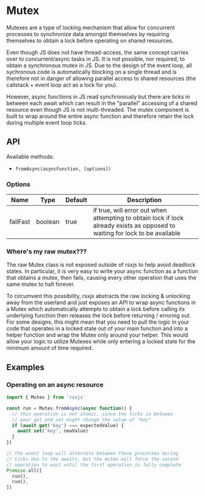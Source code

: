 # Mutex

Mutexes are a type of locking mechanism that allow for concurrent processes to synchronize data amongst themselves by requiring themselves to obtain a lock before operating on shared resources.

Even though JS does not have thread-access, the same concept carries over to concurrent/async tasks in JS. It is not possible, nor required, to obtain a synchronous mutex in JS. Due to the design of the event loop, all sychronous code is automatically blocking on a single thread and is therefore not in danger of allowing parallel access to shared resources (the callstack + event loop act as a lock for you).

However, async functions in JS read synchronously but there are ticks in between each await which can result in the "parallel" accessing of a shared resource even though JS is not multi-threaded. The mutex component is built to wrap around the entire async function and therefore retain the lock during multiple event loop ticks.

## API

Available methods:

 - `fromAsync(asyncFunction, [options])`

### Options

| Name      | Type         | Default      | Description                                   |
|-----------|--------------|--------------|-----------------------------------------------|
| failFast  | boolean      | true         | if true, will error out when attempting to obtain lock if lock already exists as opposed to waiting for lock to be available |

### Where's my raw mutex???

The raw Mutex class is not exposed outside of rsxjs to help avoid deadlock states. In particular, it is very easy to write your async function as a function that obtains a mutex, then fails, causing every other operation that uses the same mutex to halt forever.

To circumvent this possibility, rsxjs abstracts the raw locking & unlocking away from the userland and just exposes an API to wrap async functions in a Mutex which automatically attempts to obtain a lock before calling its underlying function then releases the lock before returning / erroring out. For some designs, this might mean that you need to pull the logic in your code that operates in a locked state out of your main function and into a helper function and wrap the Mutex only around your helper. This would allow your logic to utilize Mutexes while only entering a locked state for the minimum amount of time required.

## Examples

### Operating on an async resource

```javascript
import { Mutex } from 'rsxjs'

const run = Mutex.fromAsync(async function() {
  // this operation is not atomic, since the ticks in between
  // your get and set might change the value of "key"
  if (await get('key') === expectedValue) {
    await set('key', newValue)
  }
})

// the event loop will alternate between these processes during
// ticks due to the awaits, but the mutex will force the second
// operation to wait until the first operation is fully complete
Promise.all([
  run(),
  run(),
])
```
